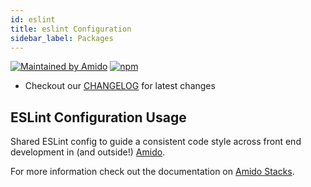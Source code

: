 ```yaml
---
id: eslint
title: eslint Configuration
sidebar_label: Packages
---
```


[![Maintained by Amido](https://img.shields.io/badge/Maintained%20by-Amido-yellow)](https://amido.com/)
[![npm](https://img.shields.io/npm/dt/@amidostacks/scaffolding-cli)](https://www.npmjs.com/package/@amidostacks/scaffolding-cli)

- Checkout our [CHANGELOG](./CHANGELOG.md) for latest changes

## ESLint Configuration Usage

Shared ESLint config to guide a consistent code style across front end
development in (and outside!) [Amido](https://amido.com).

For more information check out the documentation on [Amido Stacks](https://amido.github.io/stacks/).
